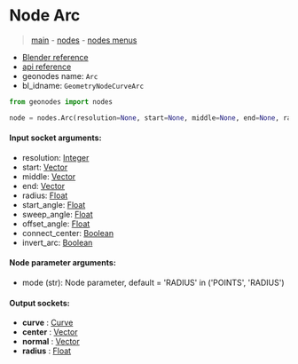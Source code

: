 # Node Arc

> [main](../structure.md) - [nodes](nodes.md) - [nodes menus](nodes_menus.md)

- [Blender reference](https://docs.blender.org/manual/en/latest/modeling/geometry_nodes/curve_primitives/arc.html)
- [api reference](https://docs.blender.org/api/current/bpy.types.GeometryNodeCurveArc.html)
- geonodes name: `Arc`
- bl_idname: `GeometryNodeCurveArc`

```python
from geonodes import nodes

node = nodes.Arc(resolution=None, start=None, middle=None, end=None, radius=None, start_angle=None, sweep_angle=None, offset_angle=None, connect_center=None, invert_arc=None, mode='RADIUS')
```

#### Input socket arguments:

- resolution: [Integer](Integer.md)
- start: [Vector](Vector.md)
- middle: [Vector](Vector.md)
- end: [Vector](Vector.md)
- radius: [Float](Float.md)
- start_angle: [Float](Float.md)
- sweep_angle: [Float](Float.md)
- offset_angle: [Float](Float.md)
- connect_center: [Boolean](Boolean.md)
- invert_arc: [Boolean](Boolean.md)

#### Node parameter arguments:

- mode (str): Node parameter, default = 'RADIUS' in ('POINTS', 'RADIUS')

#### Output sockets:

- **curve** : [Curve](Curve.md)
- **center** : [Vector](Vector.md)
- **normal** : [Vector](Vector.md)
- **radius** : [Float](Float.md)

